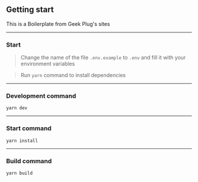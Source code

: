 ## Getting start

This is a Boilerplate from Geek Plug's sites

---

### Start

> Change the name of the file `.env.example` to `.env` and fill it with your environment variables

> Run `yarn` command to install dependencies

---

### Development command

`yarn dev`

---

### Start command

`yarn install`

---

### Build command

`yarn build`
